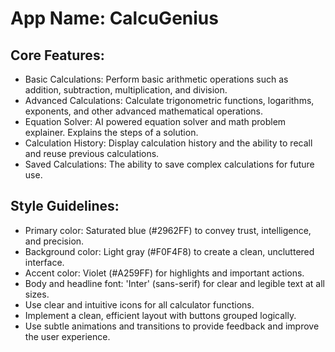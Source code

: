 # **App Name**: CalcuGenius

## Core Features:

- Basic Calculations: Perform basic arithmetic operations such as addition, subtraction, multiplication, and division.
- Advanced Calculations: Calculate trigonometric functions, logarithms, exponents, and other advanced mathematical operations.
- Equation Solver: AI powered equation solver and math problem explainer. Explains the steps of a solution.
- Calculation History: Display calculation history and the ability to recall and reuse previous calculations.
- Saved Calculations: The ability to save complex calculations for future use.

## Style Guidelines:

- Primary color: Saturated blue (#2962FF) to convey trust, intelligence, and precision.
- Background color: Light gray (#F0F4F8) to create a clean, uncluttered interface.
- Accent color: Violet (#A259FF) for highlights and important actions.
- Body and headline font: 'Inter' (sans-serif) for clear and legible text at all sizes.
- Use clear and intuitive icons for all calculator functions.
- Implement a clean, efficient layout with buttons grouped logically.
- Use subtle animations and transitions to provide feedback and improve the user experience.